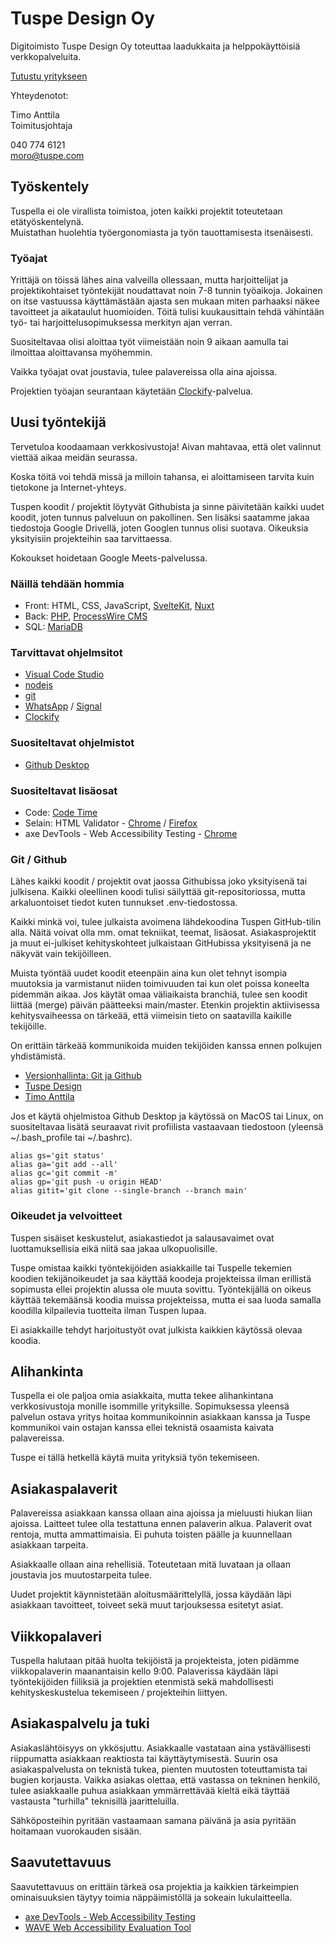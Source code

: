 # Tuspe Design Oy

Digitoimisto Tuspe Design Oy toteuttaa laadukkaita ja helppokäyttöisiä verkkopalveluita.

[Tutustu yritykseen](https://tuspe.com/)

Yhteydenotot:

Timo Anttila  
Toimitusjohtaja

040 774 6121  
moro@tuspe.com

## Työskentely

Tuspella ei ole virallista toimistoa, joten kaikki projektit toteutetaan etätyöskentelynä.  
Muistathan huolehtia työergonomiasta ja työn tauottamisesta itsenäisesti.

### Työajat

Yrittäjä on töissä lähes aina valveilla ollessaan, mutta harjoittelijat ja projektikohtaiset työntekijät noudattavat noin 7-8 tunnin työaikoja. Jokainen on itse vastuussa käyttämästään ajasta sen mukaan miten parhaaksi näkee tavoitteet ja aikataulut huomioiden. Töitä tulisi kuukausittain tehdä vähintään työ- tai harjoittelusopimuksessa merkityn ajan verran.

Suositeltavaa olisi aloittaa työt viimeistään noin 9 aikaan aamulla tai ilmoittaa aloittavansa myöhemmin.

Vaikka työajat ovat joustavia, tulee palavereissa olla aina ajoissa.

Projektien työajan seurantaan käytetään [Clockify](https://clockify.me/)-palvelua.

## Uusi työntekijä

Tervetuloa koodaamaan verkkosivustoja! Aivan mahtavaa, että olet valinnut viettää aikaa meidän seurassa.

Koska töitä voi tehdä missä ja milloin tahansa, ei aloittamiseen tarvita kuin tietokone ja Internet-yhteys.

Tuspen koodit / projektit löytyvät Githubista ja sinne päivitetään kaikki uudet koodit, joten tunnus palveluun on pakollinen. Sen lisäksi saatamme jakaa tiedostoja Google Drivellä, joten Googlen tunnus olisi suotava. Oikeuksia yksityisiin projekteihin saa tarvittaessa.

Kokoukset hoidetaan Google Meets-palvelussa.

### Näillä tehdään hommia
- Front: HTML, CSS, JavaScript, [SvelteKit](https://kit.svelte.dev/), [Nuxt](https://nuxtjs.org/)
- Back: [PHP](https://www.php.net/), [ProcessWire CMS](https://processwire.com/)
- SQL: [MariaDB](https://mariadb.org/)

### Tarvittavat ohjelmsitot
- [Visual Code Studio](https://code.visualstudio.com/)
- [nodejs](https://nodejs.org/en/)
- [git](https://git-scm.com/book/en/v2/Getting-Started-Installing-Git)
- [WhatsApp](https://www.whatsapp.com/) / [Signal](https://signal.org/)
- [Clockify](https://clockify.me/)

### Suositeltavat ohjelmistot
- [Github Desktop](https://desktop.github.com/)

### Suositeltavat lisäosat
- Code: [Code Time](https://github.com/swdotcom/swdc-vscode)
- Selain: HTML Validator - [Chrome](https://chrome.google.com/webstore/detail/html-validator/mpbelhhnfhfjnaehkcnnaknldmnocglk) / [Firefox](https://addons.mozilla.org/fi/firefox/addon/html-validator/)
- axe DevTools - Web Accessibility Testing - [Chrome](https://chrome.google.com/webstore/detail/axe-devtools-web-accessib/lhdoppojpmngadmnindnejefpokejbdd)

### Git / Github

Lähes kaikki koodit / projektit ovat jaossa Githubissa joko yksityisenä tai julkisena. Kaikki oleellinen koodi tulisi säilyttää git-repositoriossa, mutta arkaluontoiset tiedot kuten tunnukset .env-tiedostossa.

Kaikki minkä voi, tulee julkaista avoimena lähdekoodina Tuspen GitHub-tilin alla. Näitä voivat olla mm. omat tekniikat, teemat, lisäosat. Asiakasprojektit ja muut ei-julkiset kehityskohteet julkaistaan GitHubissa yksityisenä ja ne näkyvät vain tekijöilleen.

Muista työntää uudet koodit eteenpäin aina kun olet tehnyt isompia muutoksia ja varmistanut niiden toimivuuden tai kun olet poissa koneelta pidemmän aikaa. Jos käytät omaa väliaikaista branchiä, tulee sen koodit liittää (merge) päivän päätteeksi main/master. Etenkin projektin aktiivisessa kehitysvaiheessa on tärkeää, että viimeisin tieto on saatavilla kaikille tekijöille.

On erittäin tärkeää kommunikoida muiden tekijöiden kanssa ennen polkujen yhdistämistä.

- [Versionhallinta: Git ja Github](https://tkt-lapio.github.io/git/)
- [Tuspe Design](https://github.com/TuspeDesign)
- [Timo Anttila](https://github.com/timoanttila?tab=repositories)

Jos et käytä ohjelmistoa Github Desktop ja käytössä on MacOS tai Linux, on suositeltavaa lisätä seuraavat rivit profiilista vastaavaan tiedostoon (yleensä ~/.bash_profile tai ~/.bashrc).

```
alias gs='git status'
alias ga='git add --all'
alias gc='git commit -m'
alias gp='git push -u origin HEAD'
alias gitit='git clone --single-branch --branch main'
```

### Oikeudet ja velvoitteet

Tuspen sisäiset keskustelut, asiakastiedot ja salausavaimet ovat luottamuksellisia eikä niitä saa jakaa ulkopuolisille.

Tuspe omistaa kaikki työntekijöiden asiakkaille tai Tuspelle tekemien koodien tekijänoikeudet ja saa käyttää koodeja projekteissa ilman erillistä sopimusta ellei projektin alussa ole muuta sovittu. Työntekijällä on oikeus käyttää tekemäänsä koodia muissa projekteissa, mutta ei saa luoda samalla koodilla kilpailevia tuotteita ilman Tuspen lupaa.

Ei asiakkaille tehdyt harjoitustyöt ovat julkista kaikkien käytössä olevaa koodia.

## Alihankinta

Tuspella ei ole paljoa omia asiakkaita, mutta tekee alihankintana verkkosivustoja monille isommille yrityksille. Sopimuksessa yleensä palvelun ostava yritys hoitaa kommunikoinnin asiakkaan kanssa ja Tuspe kommunikoi vain ostajan kanssa ellei teknistä osaamista kaivata palavereissa.

Tuspe ei tällä hetkellä käytä muita yrityksiä työn tekemiseen.

## Asiakaspalaverit

Palavereissa asiakkaan kanssa ollaan aina ajoissa ja mieluusti hiukan liian ajoissa. Laitteet tulee olla testattuna ennen palaverin alkua. Palaverit ovat rentoja, mutta ammattimaisia. Ei puhuta toisten päälle ja kuunnellaan asiakkaan tarpeita.

Asiakkaalle ollaan aina rehellisiä. Toteutetaan mitä luvataan ja ollaan joustavia jos muutostarpeita tulee.

Uudet projektit käynnistetään aloitusmäärittelyllä, jossa käydään läpi asiakkaan tavoitteet, toiveet sekä muut tarjouksessa esitetyt asiat.

## Viikkopalaveri

Tuspella halutaan pitää huolta tekijöistä ja projekteista, joten pidämme viikkopalaverin maanantaisin kello 9:00. Palaverissa käydään läpi työntekijöiden fiiliksiä ja projektien etenmistä sekä mahdollisesti kehityskeskustelua tekemiseen / projekteihin liittyen.

## Asiakaspalvelu ja tuki

Asiakaslähtöisyys on ykkösjuttu. Asiakkaalle vastataan aina ystävällisesti riippumatta asiakkaan reaktiosta tai käyttäytymisestä. Suurin osa asiakaspalvelusta on teknistä tukea, pienten muutosten toteuttamista tai bugien korjausta. Vaikka asiakas olettaa, että vastassa on tekninen henkilö, tulee asiakkaalle puhua asiakkaan ymmärrettävää kieltä eikä täyttää vastausta "turhilla" teknisillä jaaritteluilla.

Sähköposteihin pyritään vastaamaan samana päivänä ja asia pyritään hoitamaan vuorokauden sisään.

## Saavutettavuus

Saavutettavuus on erittäin tärkeä osa projektia ja kaikkien tärkeimpien ominaisuuksien täytyy toimia näppäimistöllä ja sokeain lukulaitteella.

- [axe DevTools - Web Accessibility Testing](https://chrome.google.com/webstore/detail/axe-devtools-web-accessib/lhdoppojpmngadmnindnejefpokejbdd)
- [WAVE Web Accessibility Evaluation Tool](https://wave.webaim.org/)
